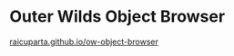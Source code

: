 # Outer Wilds Object Browser

[raicuparta.github.io/ow-object-browser](https://raicuparta.github.io/ow-object-browser/)
